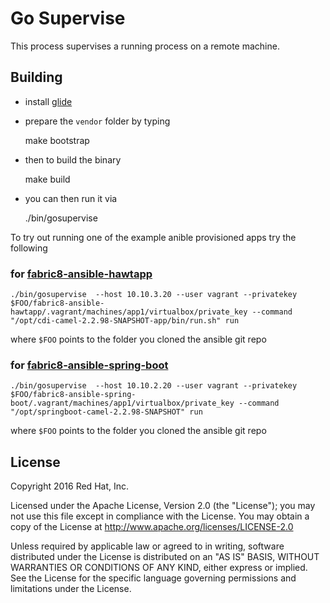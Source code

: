 # Go Supervise

This process supervises a running process on a remote machine.

## Building

* install [glide](https://github.com/Masterminds/glide#install)
* prepare the `vendor` folder by typing

    make bootstrap
    
* then to build the binary
    
    make build
    
* you can then run it via
    
    ./bin/gosupervise

  
To try out running one of the example anible provisioned apps try the following

### for [fabric8-ansible-hawtapp](https://github.com/fabric8io/fabric8-ansible-hawtapp)
 
    ./bin/gosupervise  --host 10.10.3.20 --user vagrant --privatekey $FOO/fabric8-ansible-hawtapp/.vagrant/machines/app1/virtualbox/private_key --command "/opt/cdi-camel-2.2.98-SNAPSHOT-app/bin/run.sh" run

where `$FOO` points to the folder you cloned the ansible git repo
  
### for [fabric8-ansible-spring-boot](https://github.com/fabric8io/fabric8-ansible-spring-boot)

    ./bin/gosupervise  --host 10.10.2.20 --user vagrant --privatekey $FOO/fabric8-ansible-spring-boot/.vagrant/machines/app1/virtualbox/private_key --command "/opt/springboot-camel-2.2.98-SNAPSHOT" run

where `$FOO` points to the folder you cloned the ansible git repo  
  
## License

Copyright 2016 Red Hat, Inc.

Licensed under the Apache License, Version 2.0 (the "License"); you may not use this file except in compliance with the License. You may obtain a copy of the License at <http://www.apache.org/licenses/LICENSE-2.0>

Unless required by applicable law or agreed to in writing, software distributed under the License is distributed on an "AS IS" BASIS, WITHOUT WARRANTIES OR CONDITIONS OF ANY KIND, either express or implied. See the License for the specific language governing permissions and limitations under the License.
